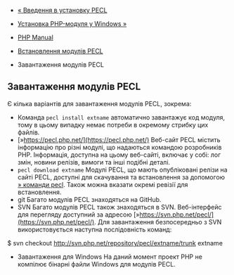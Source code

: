 - [« Введення в установку PECL](install.pecl.intro.md)
- [Установка PHP-модуля у Windows »](install.pecl.windows.md)

- [PHP Manual](index.md)
- [Встановлення модулів PECL](install.pecl.md)
- Завантаження модулів PECL

## Завантаження модулів PECL

Є кілька варіантів для завантаження модулів PECL, зокрема:

- Команда `pecl install extname` автоматично завантажує код модуля,
тому в цьому випадку немає потреби в окремому стрибку цих файлів.
- [»https://pecl.php.net/](https://pecl.php.net/) Веб-сайт PECL
містить інформацію про різні модулі, що надаються командою
розробників PHP. Інформація, доступна на цьому веб-сайті, включає
у собі: лог змін, новини релізів, вимоги та інші подібні
деталі.
- `pecl download extname` Модулі PECL, що мають опубліковані релізи
на сайті PECL, доступні для скачування та встановлення за допомогою
[» команди
pecl](https://pear.php.net/manual/en/guide.users.commandline.cli.php).
Також можна вказати окремі ревізії для встановлення.
- git Багато модулів PECL знаходяться на GitHub.
- SVN Багато модулів PECL також знаходяться в SVN. Веб-інтерфейс для
перегляду доступний за адресою
[»https://svn.php.net/pecl/](https://svn.php.net/pecl/). Для
завантаження безпосередньо з SVN використовується наступна послідовність
команд:

$ svn checkout http://svn.php.net/repository/pecl/extname/trunk
extname
- Завантаження для Windows На даний момент проект PHP не компілює
бінарні файли Windows для модулів PECL.
